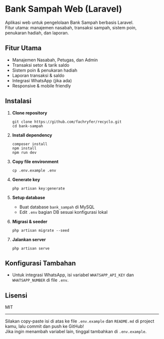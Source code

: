# Bank Sampah Web (Laravel)

Aplikasi web untuk pengelolaan Bank Sampah berbasis Laravel.  
Fitur utama: manajemen nasabah, transaksi sampah, sistem poin, penukaran hadiah, dan laporan.

## Fitur Utama

-   Manajemen Nasabah, Petugas, dan Admin
-   Transaksi setor & tarik saldo
-   Sistem poin & penukaran hadiah
-   Laporan transaksi & saldo
-   Integrasi WhatsApp (jika ada)
-   Responsive & mobile friendly

## Instalasi

1. **Clone repository**

    ```
    git clone https://github.com/fachryfer/recyclo.git
    cd bank-sampah
    ```

2. **Install dependency**

    ```
    composer install
    npm install
    npm run dev
    ```

3. **Copy file environment**

    ```
    cp .env.example .env
    ```

4. **Generate key**

    ```
    php artisan key:generate
    ```

5. **Setup database**

    - Buat database `bank_sampah` di MySQL
    - Edit `.env` bagian DB sesuai konfigurasi lokal

6. **Migrasi & seeder**

    ```
    php artisan migrate --seed
    ```

7. **Jalankan server**
    ```
    php artisan serve
    ```

## Konfigurasi Tambahan

-   Untuk integrasi WhatsApp, isi variabel `WHATSAPP_API_KEY` dan `WHATSAPP_NUMBER` di file `.env`.

## Lisensi

MIT

---

Silakan copy-paste isi di atas ke file `.env.example` dan `README.md` di project kamu, lalu commit dan push ke GitHub!  
Jika ingin menambah variabel lain, tinggal tambahkan di `.env.example`.
